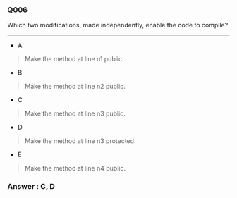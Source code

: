 ### Q006

Which two modifications, made independently, enable the code to compile?

---

* A  
> Make the method at line n1 public.  

* B  
> Make the method at line n2 public.  

* C  
> Make the method at line n3 public.  

* D  
> Make the method at line n3 protected.  

* E  
> Make the method at line n4 public.  


### Answer : C, D